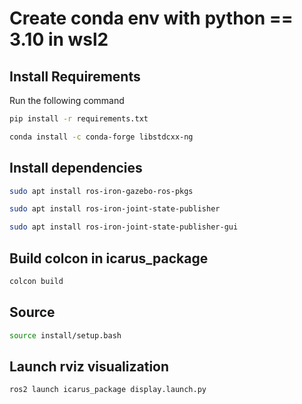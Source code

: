 # Create conda env with python == 3.10 in wsl2

## Install Requirements

Run the following command 

```bash
pip install -r requirements.txt
```

```bash
conda install -c conda-forge libstdcxx-ng
```

## Install dependencies

```bash
sudo apt install ros-iron-gazebo-ros-pkgs
```

```bash
sudo apt install ros-iron-joint-state-publisher
```

```bash
sudo apt install ros-iron-joint-state-publisher-gui
```

## Build colcon in icarus_package

```bash
colcon build
```


## Source 

```bash
source install/setup.bash
```

## Launch rviz visualization

```bash
ros2 launch icarus_package display.launch.py
```

